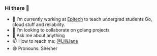 ### Hi there 👋


- 🔭 I’m currently working at [Epitech](epitech.eu) to teach undergrad students Go, cloud stuff and reliability. 
- 👯 I’m looking to collaborate on golang projects
- 💬 Ask me about anything
- 📫 How to reach me: [@LilliJane](https://twitter.com/LilliJane)
- 😄 Pronouns: She/her


<!--
**LilliJane/LilliJane** is a ✨ _special_ ✨ repository because its `README.md` (this file) appears on your GitHub profile.

Here are some ideas to get you started:

- 🔭 I’m currently working on ...
- 🌱 I’m currently learning ...
- 👯 I’m looking to collaborate on ...
- 🤔 I’m looking for help with ...
- 💬 Ask me about ...
- 📫 How to reach me: ...
- 😄 Pronouns: ...
- ⚡ Fun fact: ...
-->

